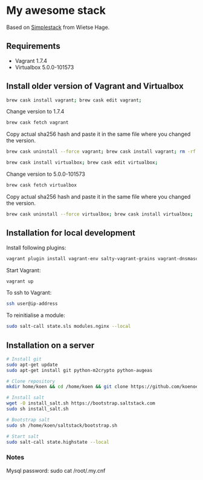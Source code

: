 # My awesome stack
Based on [Simplestack](https://github.com/wietsehage/simplestack) from Wietse Hage.

## Requirements

* Vagrant 1.7.4
* Virtualbox 5.0.0-101573

## Install older version of Vagrant and Virtualbox
```sh
brew cask install vagrant; brew cask edit vagrant;
```
Change version to 1.7.4
```sh
brew cask fetch vagrant
```
Copy actual sha256 hash and paste it in the same file where you changed the version.
```sh
brew cask uninstall --force vagrant; brew cask install vagrant; rm -rf ~/.vagrant.d/;
```
```sh
brew cask install virtualbox; brew cask edit virtualbox;
```
Change version to 5.0.0-101573
```sh
brew cask fetch virtualbox
```
Copy actual sha256 hash and paste it in the same file where you changed the version.
```sh
brew cask uninstall --force virtualbox; brew cask install virtualbox;
```

## Installation for local development

Install following plugins:
```sh
vagrant plugin install vagrant-env salty-vagrant-grains vagrant-dnsmasq
```

Start Vagrant:
```sh
vagrant up
```

To ssh to Vagrant:
```sh
ssh user@ip-address
```

To reinitialise a module:
```sh
sudo salt-call state.sls modules.nginx --local
```

## Installation on a server
```sh
# Install git
sudo apt-get update
sudo apt-get install git python-m2crypto python-augeas

# Clone repository
mkdir home/koen && cd /home/koen && git clone https://github.com/koenoe/saltstack.git

# Install salt
wget -O install_salt.sh https://bootstrap.saltstack.com
sudo sh install_salt.sh

# Bootstrap salt
sudo sh /home/koen/saltstack/bootstrap.sh

# Start salt
sudo salt-call state.highstate --local
```

### Notes ###

Mysql password: sudo cat /root/.my.cnf
